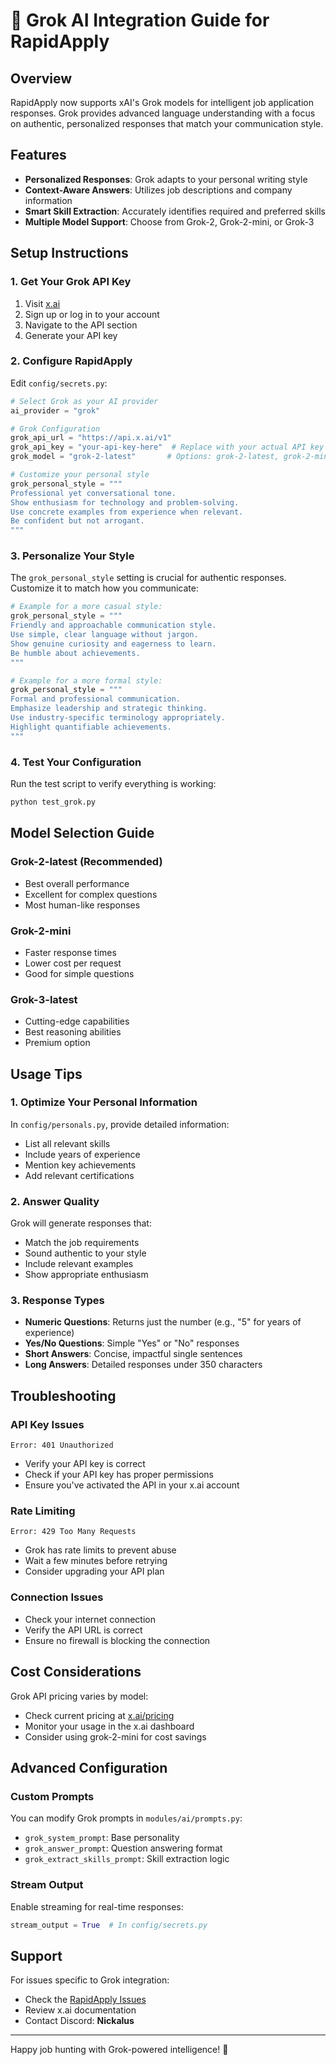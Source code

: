 # 🤖 Grok AI Integration Guide for RapidApply

## Overview

RapidApply now supports xAI's Grok models for intelligent job application responses. Grok provides advanced language understanding with a focus on authentic, personalized responses that match your communication style.

## Features

- **Personalized Responses**: Grok adapts to your personal writing style
- **Context-Aware Answers**: Utilizes job descriptions and company information
- **Smart Skill Extraction**: Accurately identifies required and preferred skills
- **Multiple Model Support**: Choose from Grok-2, Grok-2-mini, or Grok-3

## Setup Instructions

### 1. Get Your Grok API Key

1. Visit [x.ai](https://x.ai) 
2. Sign up or log in to your account
3. Navigate to the API section
4. Generate your API key

### 2. Configure RapidApply

Edit `config/secrets.py`:

```python
# Select Grok as your AI provider
ai_provider = "grok"

# Grok Configuration
grok_api_url = "https://api.x.ai/v1"
grok_api_key = "your-api-key-here"  # Replace with your actual API key
grok_model = "grok-2-latest"       # Options: grok-2-latest, grok-2-mini, grok-3-latest

# Customize your personal style
grok_personal_style = """
Professional yet conversational tone. 
Show enthusiasm for technology and problem-solving.
Use concrete examples from experience when relevant.
Be confident but not arrogant.
"""
```

### 3. Personalize Your Style

The `grok_personal_style` setting is crucial for authentic responses. Customize it to match how you communicate:

```python
# Example for a more casual style:
grok_personal_style = """
Friendly and approachable communication style.
Use simple, clear language without jargon.
Show genuine curiosity and eagerness to learn.
Be humble about achievements.
"""

# Example for a more formal style:
grok_personal_style = """
Formal and professional communication.
Emphasize leadership and strategic thinking.
Use industry-specific terminology appropriately.
Highlight quantifiable achievements.
"""
```

### 4. Test Your Configuration

Run the test script to verify everything is working:

```bash
python test_grok.py
```

## Model Selection Guide

### Grok-2-latest (Recommended)
- Best overall performance
- Excellent for complex questions
- Most human-like responses

### Grok-2-mini
- Faster response times
- Lower cost per request
- Good for simple questions

### Grok-3-latest
- Cutting-edge capabilities
- Best reasoning abilities
- Premium option

## Usage Tips

### 1. Optimize Your Personal Information

In `config/personals.py`, provide detailed information:
- List all relevant skills
- Include years of experience
- Mention key achievements
- Add relevant certifications

### 2. Answer Quality

Grok will generate responses that:
- Match the job requirements
- Sound authentic to your style
- Include relevant examples
- Show appropriate enthusiasm

### 3. Response Types

- **Numeric Questions**: Returns just the number (e.g., "5" for years of experience)
- **Yes/No Questions**: Simple "Yes" or "No" responses
- **Short Answers**: Concise, impactful single sentences
- **Long Answers**: Detailed responses under 350 characters

## Troubleshooting

### API Key Issues
```
Error: 401 Unauthorized
```
- Verify your API key is correct
- Check if your API key has proper permissions
- Ensure you've activated the API in your x.ai account

### Rate Limiting
```
Error: 429 Too Many Requests
```
- Grok has rate limits to prevent abuse
- Wait a few minutes before retrying
- Consider upgrading your API plan

### Connection Issues
- Check your internet connection
- Verify the API URL is correct
- Ensure no firewall is blocking the connection

## Cost Considerations

Grok API pricing varies by model:
- Check current pricing at [x.ai/pricing](https://x.ai)
- Monitor your usage in the x.ai dashboard
- Consider using grok-2-mini for cost savings

## Advanced Configuration

### Custom Prompts

You can modify Grok prompts in `modules/ai/prompts.py`:
- `grok_system_prompt`: Base personality
- `grok_answer_prompt`: Question answering format
- `grok_extract_skills_prompt`: Skill extraction logic

### Stream Output

Enable streaming for real-time responses:
```python
stream_output = True  # In config/secrets.py
```

## Support

For issues specific to Grok integration:
- Check the [RapidApply Issues](https://github.com/Nickalus12/RapidApply/issues)
- Review x.ai documentation
- Contact Discord: **Nickalus**

---

Happy job hunting with Grok-powered intelligence! 🚀